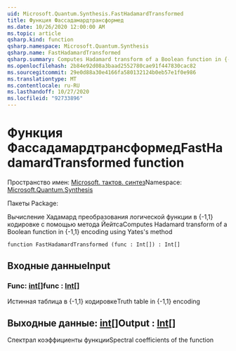```yaml
---
uid: Microsoft.Quantum.Synthesis.FastHadamardTransformed
title: Функция Фассадамардтрансформед
ms.date: 10/26/2020 12:00:00 AM
ms.topic: article
qsharp.kind: function
qsharp.namespace: Microsoft.Quantum.Synthesis
qsharp.name: FastHadamardTransformed
qsharp.summary: Computes Hadamard transform of a Boolean function in {-1,1} encoding using Yates's method
ms.openlocfilehash: 2b84e92d08a3baad2552780cae91f447830cac82
ms.sourcegitcommit: 29e0d88a30e4166fa580132124b0eb57e1f0e986
ms.translationtype: MT
ms.contentlocale: ru-RU
ms.lasthandoff: 10/27/2020
ms.locfileid: "92733896"
---
```

# <a name="fasthadamardtransformed-function"></a><span data-ttu-id="28003-102">Функция Фассадамардтрансформед</span><span class="sxs-lookup"><span data-stu-id="28003-102">FastHadamardTransformed function</span></span>

<span data-ttu-id="28003-103">Пространство имен: [Microsoft. тактов. синтез](xref:Microsoft.Quantum.Synthesis)</span><span class="sxs-lookup"><span data-stu-id="28003-103">Namespace: [Microsoft.Quantum.Synthesis](xref:Microsoft.Quantum.Synthesis)</span></span>

<span data-ttu-id="28003-104">Пакеты [](https://nuget.org/packages/)</span><span class="sxs-lookup"><span data-stu-id="28003-104">Package: [](https://nuget.org/packages/)</span></span>


<span data-ttu-id="28003-105">Вычисление Хадамард преобразования логической функции в {-1,1} кодировке с помощью метода Йейтса</span><span class="sxs-lookup"><span data-stu-id="28003-105">Computes Hadamard transform of a Boolean function in {-1,1} encoding using Yates's method</span></span>

```qsharp
function FastHadamardTransformed (func : Int[]) : Int[]
```


## <a name="input"></a><span data-ttu-id="28003-106">Входные данные</span><span class="sxs-lookup"><span data-stu-id="28003-106">Input</span></span>

### <a name="func--int"></a><span data-ttu-id="28003-107">Func: [int](xref:microsoft.quantum.lang-ref.int)[]</span><span class="sxs-lookup"><span data-stu-id="28003-107">func : [Int](xref:microsoft.quantum.lang-ref.int)[]</span></span>

<span data-ttu-id="28003-108">Истинная таблица в {-1,1} кодировке</span><span class="sxs-lookup"><span data-stu-id="28003-108">Truth table in {-1,1} encoding</span></span>



## <a name="output--int"></a><span data-ttu-id="28003-109">Выходные данные: [int](xref:microsoft.quantum.lang-ref.int)[]</span><span class="sxs-lookup"><span data-stu-id="28003-109">Output : [Int](xref:microsoft.quantum.lang-ref.int)[]</span></span>

<span data-ttu-id="28003-110">Спектрал коэффициенты функции</span><span class="sxs-lookup"><span data-stu-id="28003-110">Spectral coefficients of the function</span></span>